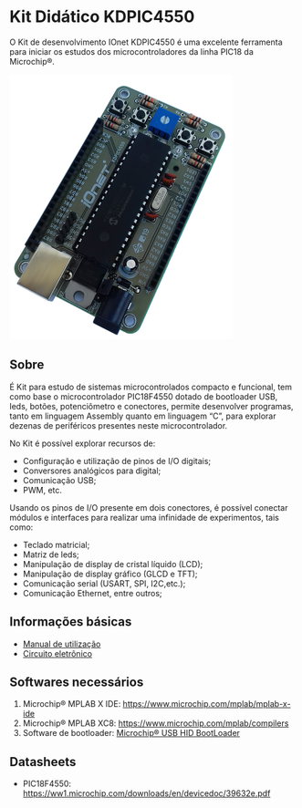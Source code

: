 # Kit Didático KDPIC4550
O Kit de desenvolvimento IOnet KDPIC4550 é uma excelente ferramenta para iniciar os estudos dos microcontroladores da linha PIC18 da Microchip®.

![KDPIC4550](KDPIC4550.png?raw=true "KDPIC4550")

## Sobre
É Kit para estudo de sistemas microcontrolados compacto e funcional, tem como base o microcontrolador PIC18F4550 dotado de bootloader USB, leds, botões, potenciômetro e conectores, permite desenvolver programas, tanto em linguagem Assembly quanto em linguagem “C”, para explorar dezenas de periféricos presentes neste microcontrolador.

No Kit é possível explorar recursos de:
* Configuração e utilização de pinos de I/O digitais;
* Conversores analógicos para digital;
* Comunicação USB;
* PWM, etc.

Usando os pinos de I/O presente em dois conectores, é possível conectar módulos e interfaces para realizar uma infinidade de experimentos, tais como:
* Teclado matricial;
* Matriz de leds;
* Manipulação de display de cristal líquido (LCD);
* Manipulação de display gráfico (GLCD e TFT);
* Comunicação serial (USART, SPI, I2C,etc.);
* Comunicação Ethernet, entre outros;

## Informações básicas
* [Manual de utilização](IOnet_KDPIC4550_Manual.pdf)
* [Circuito eletrônico](Circuito_KDPIC4550.pdf)

## Softwares necessários

1. Microchip® MPLAB X IDE: https://www.microchip.com/mplab/mplab-x-ide
1. Microchip® MPLAB XC8: https://www.microchip.com/mplab/compilers
1. Software de bootloader: [Microchip® USB HID BootLoader](MicrochipUsbHidBootLoader.exe?raw=true)

## Datasheets
* PIC18F4550: https://ww1.microchip.com/downloads/en/devicedoc/39632e.pdf
